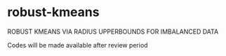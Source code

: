 # robust-kmeans
ROBUST KMEANS VIA RADIUS UPPERBOUNDS FOR IMBALANCED DATA

Codes will be made available after review period
